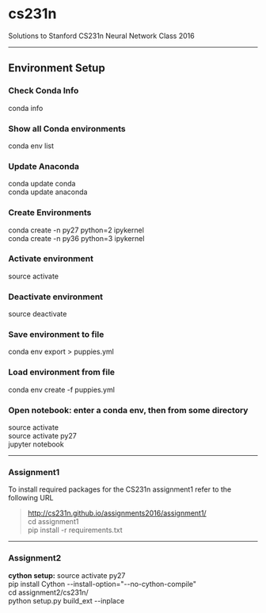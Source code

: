 # cs231n
Solutions to Stanford CS231n Neural Network Class 2016  

---

## Environment Setup  

### Check Conda Info
conda info  

### Show all Conda environments
conda env list  

### Update Anaconda
conda update conda  
conda update anaconda  

### Create Environments
conda create -n py27 python=2 ipykernel  
conda create -n py36 python=3 ipykernel  

### Activate environment
source activate <environment>  

### Deactivate environment
source deactivate  

### Save environment to file
conda env export > puppies.yml  

### Load environment from file
conda env create -f puppies.yml  

### Open notebook: enter a conda env, then from some directory
source activate <environment>  
source activate py27  
jupyter notebook  

---
###  Assignment1

To install required packages for the CS231n assignment1 refer to the following URL  
> http://cs231n.github.io/assignments2016/assignment1/  
cd assignment1  
pip install -r requirements.txt  

---
###  Assignment2

__cython setup:__ 
source activate py27  
pip install Cython --install-option="--no-cython-compile"  
cd assignment2/cs231n/  
python setup.py build_ext --inplace  




